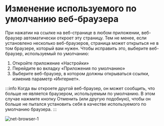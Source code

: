 # Изменение используемого по умолчанию веб-браузера

При нажатии на ссылке на веб-странице в любом приложении, веб-браузер автоматически откроет эту страницу. Тем не менее, если установлено несколько веб-браузеров, страница может открыться не в том браузере, который вам нужен. Чтобы исправить это, выберите веб-браузер, используемый по умолчанию:

1. Откройте приложение «Настройки»
2. Перейдите во вкладку «Приложения по умолчанию»
3. Выберите веб-браузер, в котором должны открываться ссылки, изменив параметр «Интернет».

:::info
Когда вы откроете другой веб-браузер, он может сообщить, что больше не является браузером, используемым по умолчанию. В этом случае нажмите кнопку Отменить (или другую подобную), чтобы он больше не пытался установить себя в качестве используемого по умолчанию браузера.
:::

![net-browser-1](/net-browser/net-browser-1.gif)
